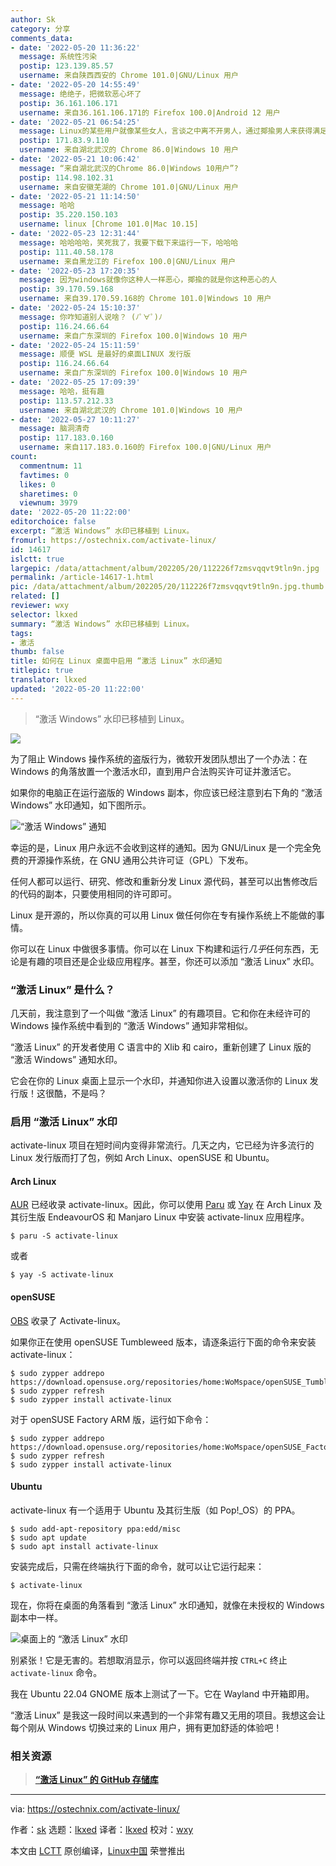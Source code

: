 ```yaml
---
author: Sk
category: 分享
comments_data:
- date: '2022-05-20 11:36:22'
  message: 系统性污染
  postip: 123.139.85.57
  username: 来自陕西西安的 Chrome 101.0|GNU/Linux 用户
- date: '2022-05-20 14:55:49'
  message: 绝绝子，把微软恶心坏了
  postip: 36.161.106.171
  username: 来自36.161.106.171的 Firefox 100.0|Android 12 用户
- date: '2022-05-21 06:54:25'
  message: Linux的某些用户就像某些女人，言谈之中离不开男人，通过揶揄男人来获得满足感。
  postip: 171.83.9.110
  username: 来自湖北武汉的 Chrome 86.0|Windows 10 用户
- date: '2022-05-21 10:06:42'
  message: “来自湖北武汉的Chrome 86.0|Windows 10用户”?️
  postip: 114.98.102.31
  username: 来自安徽芜湖的 Chrome 101.0|GNU/Linux 用户
- date: '2022-05-21 11:14:50'
  message: 哈哈
  postip: 35.220.150.103
  username: linux [Chrome 101.0|Mac 10.15]
- date: '2022-05-23 12:31:44'
  message: 哈哈哈哈，笑死我了，我要下载下来运行一下，哈哈哈
  postip: 111.40.58.178
  username: 来自黑龙江的 Firefox 100.0|GNU/Linux 用户
- date: '2022-05-23 17:20:35'
  message: 因为windows就像你这种人一样恶心，揶揄的就是你这种恶心的人
  postip: 39.170.59.168
  username: 来自39.170.59.168的 Chrome 101.0|Windows 10 用户
- date: '2022-05-24 15:10:37'
  message: 你咋知道别人说啥？ (ﾉﾟ∀ﾟ)ﾉ
  postip: 116.24.66.64
  username: 来自广东深圳的 Firefox 100.0|Windows 10 用户
- date: '2022-05-24 15:11:59'
  message: 顺便 WSL 是最好的桌面LINUX 发行版
  postip: 116.24.66.64
  username: 来自广东深圳的 Firefox 100.0|Windows 10 用户
- date: '2022-05-25 17:09:39'
  message: 哈哈，挺有趣
  postip: 113.57.212.33
  username: 来自湖北武汉的 Chrome 101.0|Windows 10 用户
- date: '2022-05-27 10:11:27'
  message: 脑洞清奇
  postip: 117.183.0.160
  username: 来自117.183.0.160的 Firefox 100.0|GNU/Linux 用户
count:
  commentnum: 11
  favtimes: 0
  likes: 0
  sharetimes: 0
  viewnum: 3979
date: '2022-05-20 11:22:00'
editorchoice: false
excerpt: “激活 Windows” 水印已移植到 Linux。
fromurl: https://ostechnix.com/activate-linux/
id: 14617
islctt: true
largepic: /data/attachment/album/202205/20/112226f7zmsvqqvt9tln9n.jpg
permalink: /article-14617-1.html
pic: /data/attachment/album/202205/20/112226f7zmsvqqvt9tln9n.jpg.thumb.jpg
related: []
reviewer: wxy
selector: lkxed
summary: “激活 Windows” 水印已移植到 Linux。
tags:
- 激活
thumb: false
title: 如何在 Linux 桌面中启用 “激活 Linux” 水印通知
titlepic: true
translator: lkxed
updated: '2022-05-20 11:22:00'
---
```



> 
> “激活 Windows” 水印已移植到 Linux。
> 
> 
> 


![](/data/attachment/album/202205/20/112226f7zmsvqqvt9tln9n.jpg)


为了阻止 Windows 操作系统的盗版行为，微软开发团队想出了一个办法：在 Windows 的角落放置一个激活水印，直到用户合法购买许可证并激活它。


如果你的电脑正在运行盗版的 Windows 副本，你应该已经注意到右下角的 “激活 Windows” 水印通知，如下图所示。


![“激活 Windows” 通知](/data/attachment/album/202205/20/112229qa1nq5w4q7yezxxg.png)


幸运的是，Linux 用户永远不会收到这样的通知。因为 GNU/Linux 是一个完全免费的开源操作系统，在 GNU 通用公共许可证（GPL）下发布。


任何人都可以运行、研究、修改和重新分发 Linux 源代码，甚至可以出售修改后的代码的副本，只要使用相同的许可即可。


Linux 是开源的，所以你真的可以用 Linux 做任何你在专有操作系统上不能做的事情。


你可以在 Linux 中做很多事情。你可以在 Linux 下构建和运行*几乎*任何东西，无论是有趣的项目还是企业级应用程序。甚至，你还可以添加 “激活 Linux” 水印。


### “激活 Linux” 是什么？


几天前，我注意到了一个叫做 “激活 Linux” 的有趣项目。它和你在未经许可的 Windows 操作系统中看到的 “激活 Windows” 通知非常相似。


“激活 Linux” 的开发者使用 C 语言中的 Xlib 和 cairo，重新创建了 Linux 版的 “激活 Windows” 通知水印。


它会在你的 Linux 桌面上显示一个水印，并通知你进入设置以激活你的 Linux 发行版！这很酷，不是吗？


### 启用 “激活 Linux” 水印


activate-linux 项目在短时间内变得非常流行。几天之内，它已经为许多流行的 Linux 发行版而打了包，例如 Arch Linux、openSUSE 和 Ubuntu。


#### Arch Linux


[AUR](https://aur.archlinux.org/packages/activate-linux-git) 已经收录 activate-linux。因此，你可以使用 [Paru](https://ostechnix.com/how-to-install-paru-aur-helper-in-arch-linux/) 或 [Yay](https://ostechnix.com/yay-found-yet-another-reliable-aur-helper/) 在 Arch Linux 及其衍生版 EndeavourOS 和 Manjaro Linux 中安装 activate-linux 应用程序。



```
$ paru -S activate-linux

```

或者



```
$ yay -S activate-linux

```

#### openSUSE


[OBS](https://software.opensuse.org//download.html?project=home%3AWoMspace&package=activate-linux) 收录了 Activate-linux。


如果你正在使用 openSUSE Tumbleweed 版本，请逐条运行下面的命令来安装 activate-linux：



```
$ sudo zypper addrepo https://download.opensuse.org/repositories/home:WoMspace/openSUSE_Tumbleweed/home:WoMspace.repo
$ sudo zypper refresh
$ sudo zypper install activate-linux

```

对于 openSUSE Factory ARM 版，运行如下命令：



```
$ sudo zypper addrepo https://download.opensuse.org/repositories/home:WoMspace/openSUSE_Factory_ARM/home:WoMspace.repo
$ sudo zypper refresh
$ sudo zypper install activate-linux

```

#### Ubuntu


activate-linux 有一个适用于 Ubuntu 及其衍生版（如 Pop!\_OS）的 PPA。



```
$ sudo add-apt-repository ppa:edd/misc
$ sudo apt update
$ sudo apt install activate-linux

```

安装完成后，只需在终端执行下面的命令，就可以让它运行起来：



```
$ activate-linux

```

现在，你将在桌面的角落看到 “激活 Linux” 水印通知，就像在未授权的 Windows 副本中一样。


![桌面上的 “激活 Linux” 水印](/data/attachment/album/202205/20/112229e4r4w44rtuczutaz.png)


别紧张！它是无害的。若想取消显示，你可以返回终端并按 `CTRL+C` 终止 `activate-linux` 命令。


我在 Ubuntu 22.04 GNOME 版本上测试了一下。它在 Wayland 中开箱即用。


“激活 Linux” 是我这一段时间以来遇到的一个非常有趣又无用的项目。我想这会让每个刚从 Windows 切换过来的 Linux 用户，拥有更加舒适的体验吧！


### 相关资源



> 
> **[“激活 Linux” 的 GitHub 存储库](https://github.com/MrGlockenspiel/activate-linux)**
> 
> 
> 




---


via: <https://ostechnix.com/activate-linux/>


作者：[sk](https://ostechnix.com/author/sk/) 选题：[lkxed](https://github.com/lkxed) 译者：[lkxed](https://github.com/lkxed) 校对：[wxy](https://github.com/wxy)


本文由 [LCTT](https://github.com/LCTT/TranslateProject) 原创编译，[Linux中国](https://linux.cn/) 荣誉推出